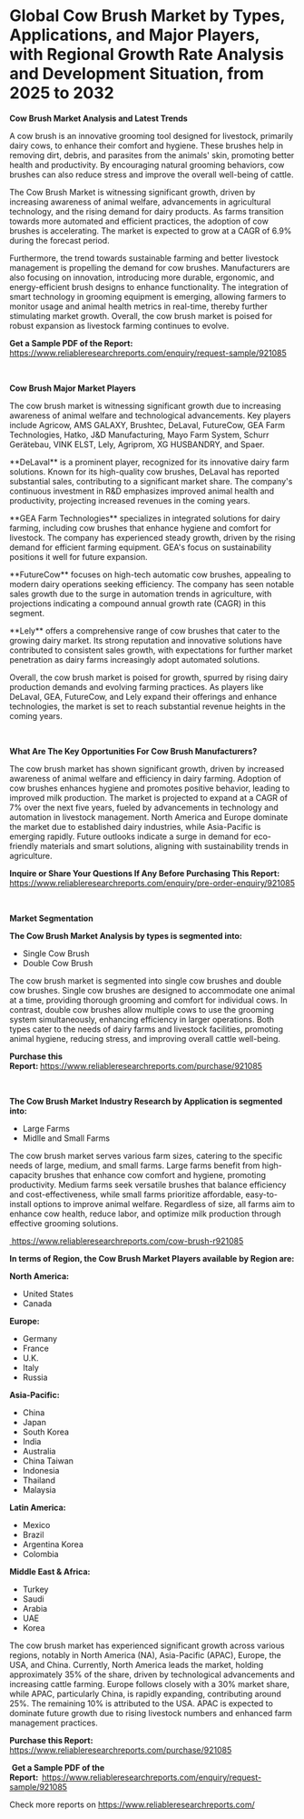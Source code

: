 <p><h1>Global Cow Brush Market by Types, Applications, and Major Players, with Regional Growth Rate Analysis and Development Situation, from 2025 to 2032</h1></p><p><strong>Cow Brush Market Analysis and Latest Trends</strong></p>
<p><p>A cow brush is an innovative grooming tool designed for livestock, primarily dairy cows, to enhance their comfort and hygiene. These brushes help in removing dirt, debris, and parasites from the animals' skin, promoting better health and productivity. By encouraging natural grooming behaviors, cow brushes can also reduce stress and improve the overall well-being of cattle.</p><p>The Cow Brush Market is witnessing significant growth, driven by increasing awareness of animal welfare, advancements in agricultural technology, and the rising demand for dairy products. As farms transition towards more automated and efficient practices, the adoption of cow brushes is accelerating. The market is expected to grow at a CAGR of 6.9% during the forecast period. </p><p>Furthermore, the trend towards sustainable farming and better livestock management is propelling the demand for cow brushes. Manufacturers are also focusing on innovation, introducing more durable, ergonomic, and energy-efficient brush designs to enhance functionality. The integration of smart technology in grooming equipment is emerging, allowing farmers to monitor usage and animal health metrics in real-time, thereby further stimulating market growth. Overall, the cow brush market is poised for robust expansion as livestock farming continues to evolve.</p></p>
<p><strong>Get a Sample PDF of the Report:&nbsp;</strong> <a href="https://www.reliableresearchreports.com/enquiry/request-sample/921085?utm_campaign=2205&utm_medium=2&utm_source=Github&utm_content=ia&utm_term=07022025&utm_id=cow-brush">https://www.reliableresearchreports.com/enquiry/request-sample/921085</a></p>
<p>&nbsp;</p>
<p><strong>Cow Brush Major Market Players</strong></p>
<p><p>The cow brush market is witnessing significant growth due to increasing awareness of animal welfare and technological advancements. Key players include Agricow, AMS GALAXY, Brushtec, DeLaval, FutureCow, GEA Farm Technologies, Hatko, J&D Manufacturing, Mayo Farm System, Schurr Gerätebau, VINK ELST, Lely, Agriprom, XG HUSBANDRY, and Spaer.</p><p>**DeLaval** is a prominent player, recognized for its innovative dairy farm solutions. Known for its high-quality cow brushes, DeLaval has reported substantial sales, contributing to a significant market share. The company's continuous investment in R&D emphasizes improved animal health and productivity, projecting increased revenues in the coming years.</p><p>**GEA Farm Technologies** specializes in integrated solutions for dairy farming, including cow brushes that enhance hygiene and comfort for livestock. The company has experienced steady growth, driven by the rising demand for efficient farming equipment. GEA's focus on sustainability positions it well for future expansion.</p><p>**FutureCow** focuses on high-tech automatic cow brushes, appealing to modern dairy operations seeking efficiency. The company has seen notable sales growth due to the surge in automation trends in agriculture, with projections indicating a compound annual growth rate (CAGR) in this segment.</p><p>**Lely** offers a comprehensive range of cow brushes that cater to the growing dairy market. Its strong reputation and innovative solutions have contributed to consistent sales growth, with expectations for further market penetration as dairy farms increasingly adopt automated solutions.</p><p>Overall, the cow brush market is poised for growth, spurred by rising dairy production demands and evolving farming practices. As players like DeLaval, GEA, FutureCow, and Lely expand their offerings and enhance technologies, the market is set to reach substantial revenue heights in the coming years.</p></p>
<p>&nbsp;</p>
<p><strong>What Are The Key Opportunities For Cow Brush Manufacturers?</strong></p>
<p><p>The cow brush market has shown significant growth, driven by increased awareness of animal welfare and efficiency in dairy farming. Adoption of cow brushes enhances hygiene and promotes positive behavior, leading to improved milk production. The market is projected to expand at a CAGR of 7% over the next five years, fueled by advancements in technology and automation in livestock management. North America and Europe dominate the market due to established dairy industries, while Asia-Pacific is emerging rapidly. Future outlooks indicate a surge in demand for eco-friendly materials and smart solutions, aligning with sustainability trends in agriculture.</p></p>
<p><strong>Inquire or Share Your Questions If Any Before Purchasing This Report:</strong> <a href="https://www.reliableresearchreports.com/enquiry/pre-order-enquiry/921085?utm_campaign=2205&utm_medium=2&utm_source=Github&utm_content=ia&utm_term=07022025&utm_id=cow-brush">https://www.reliableresearchreports.com/enquiry/pre-order-enquiry/921085</a></p>
<p>&nbsp;</p>
<p><strong>Market Segmentation</strong></p>
<p><strong>The Cow Brush Market Analysis by types is segmented into:</strong></p>
<p><ul><li>Single Cow Brush</li><li>Double Cow Brush</li></ul></p>
<p><p>The cow brush market is segmented into single cow brushes and double cow brushes. Single cow brushes are designed to accommodate one animal at a time, providing thorough grooming and comfort for individual cows. In contrast, double cow brushes allow multiple cows to use the grooming system simultaneously, enhancing efficiency in larger operations. Both types cater to the needs of dairy farms and livestock facilities, promoting animal hygiene, reducing stress, and improving overall cattle well-being.</p></p>
<p><strong>Purchase this Report:&nbsp;</strong><a href="https://www.reliableresearchreports.com/purchase/921085?utm_campaign=2205&utm_medium=2&utm_source=Github&utm_content=ia&utm_term=07022025&utm_id=cow-brush">https://www.reliableresearchreports.com/purchase/921085</a></p>
<p>&nbsp;</p>
<p><strong>The Cow Brush Market Industry Research by Application is segmented into:</strong></p>
<p><ul><li>Large Farms</li><li>Midlle and Small Farms</li></ul></p>
<p><p>The cow brush market serves various farm sizes, catering to the specific needs of large, medium, and small farms. Large farms benefit from high-capacity brushes that enhance cow comfort and hygiene, promoting productivity. Medium farms seek versatile brushes that balance efficiency and cost-effectiveness, while small farms prioritize affordable, easy-to-install options to improve animal welfare. Regardless of size, all farms aim to enhance cow health, reduce labor, and optimize milk production through effective grooming solutions.</p></p>
<p><a href="https://www.reliableresearchreports.com/cow-brush-r921085?utm_campaign=2205&utm_medium=2&utm_source=Github&utm_content=ia&utm_term=07022025&utm_id=cow-brush">&nbsp;https://www.reliableresearchreports.com/cow-brush-r921085</a></p>
<p><strong>In terms of Region, the Cow Brush Market Players available by Region are:</strong></p>
<p>
    <p> <strong> North America: </strong>
        <ul>
            <li>United States</li>
            <li>Canada</li>
        </ul>
        </p> 
    <p> <strong> Europe: </strong>
        <ul>
            <li>Germany</li>
            <li>France</li>
            <li>U.K.</li>
            <li>Italy</li>
            <li>Russia</li>
        </ul>
        </p> 
    <p> <strong> Asia-Pacific: </strong>
        <ul>
            <li>China</li>
            <li>Japan</li>
            <li>South Korea</li>
            <li>India</li>
            <li>Australia</li>
            <li>China Taiwan</li>
            <li>Indonesia</li>
            <li>Thailand</li>
            <li>Malaysia</li>
        </ul>
        </p> 
    <p> <strong> Latin America: </strong>
        <ul>
            <li>Mexico</li>
            <li>Brazil</li>
            <li>Argentina Korea</li>
            <li>Colombia</li>
        </ul>
        </p> 
    <p> <strong> Middle East & Africa: </strong>
        <ul>
            <li>Turkey</li>
            <li>Saudi</li>
            <li>Arabia</li>
            <li>UAE</li>
            <li>Korea</li>
        </ul>
    </p>
    </p>
<p><p>The cow brush market has experienced significant growth across various regions, notably in North America (NA), Asia-Pacific (APAC), Europe, the USA, and China. Currently, North America leads the market, holding approximately 35% of the share, driven by technological advancements and increasing cattle farming. Europe follows closely with a 30% market share, while APAC, particularly China, is rapidly expanding, contributing around 25%. The remaining 10% is attributed to the USA. APAC is expected to dominate future growth due to rising livestock numbers and enhanced farm management practices.</p></p>
<p><strong>Purchase this Report: </strong><a href="https://www.reliableresearchreports.com/purchase/921085?utm_campaign=2205&utm_medium=2&utm_source=Github&utm_content=ia&utm_term=07022025&utm_id=cow-brush">https://www.reliableresearchreports.com/purchase/921085</a></p>
<p>&nbsp;<strong>Get a Sample PDF of the Report:&nbsp;&nbsp;</strong><a href="https://www.reliableresearchreports.com/enquiry/request-sample/921085?utm_campaign=2205&utm_medium=2&utm_source=Github&utm_content=ia&utm_term=07022025&utm_id=cow-brush">https://www.reliableresearchreports.com/enquiry/request-sample/921085</a></p>
<p><strong></strong></p>
<p>Check more reports on <a href="https://www.reliableresearchreports.com/?utm_campaign=2205&utm_medium=2&utm_source=Github&utm_content=ia&utm_term=07022025&utm_id=cow-brush">https://www.reliableresearchreports.com/</a></p>